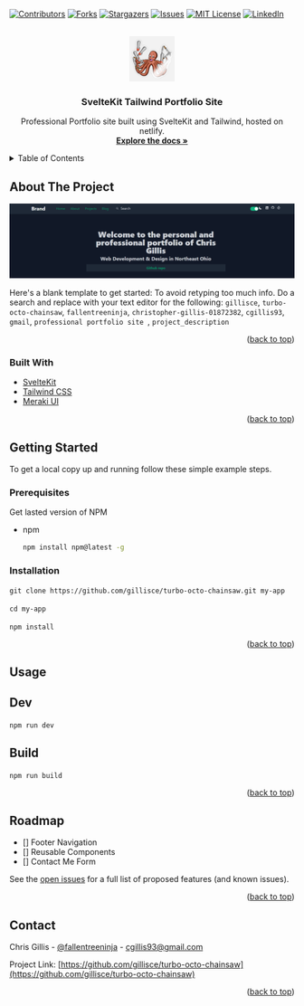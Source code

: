 <div id="top"></div>

<!-- PROJECT SHIELDS -->
<!--
*** I'm using markdown "reference style" links for readability.
*** Reference links are enclosed in brackets [ ] instead of parentheses ( ).
*** See the bottom of this document for the declaration of the reference variables
*** for contributors-url, forks-url, etc. This is an optional, concise syntax you may use.
*** https://www.markdownguide.org/basic-syntax/#reference-style-links
-->
[![Contributors][contributors-shield]][contributors-url]
[![Forks][forks-shield]][forks-url]
[![Stargazers][stars-shield]][stars-url]
[![Issues][issues-shield]][issues-url]
[![MIT License][license-shield]][license-url]
[![LinkedIn][linkedin-shield]][linkedin-url]



<!-- PROJECT LOGO -->
<br />
<div align="center">
  <a href="https://github.com/gillisce/turbo-octo-chainsaw">
    <img src="octopus_chainsaw.jpg" alt="Logo" width="80" height="80">
  </a>

<h3 align="center">SvelteKit Tailwind Portfolio Site</h3>

  <p align="center">
    Professional Portfolio site built using SvelteKit and Tailwind, hosted on netlify.
    <br />
    <a href="https://github.com/gillisce/turbo-octo-chainsaw"><strong>Explore the docs »</strong></a>
    <br />
  </p>
</div>



<!-- TABLE OF CONTENTS -->
<details>
  <summary>Table of Contents</summary>
  <ol>
    <li>
      <a href="#about-the-project">About The Project</a>
      <ul>
        <li><a href="#built-with">Built With</a></li>
      </ul>
    </li>
    <li>
      <a href="#getting-started">Getting Started</a>
      <ul>
        <li><a href="#prerequisites">Prerequisites</a></li>
        <li><a href="#installation">Installation</a></li>
      </ul>
    </li>
    <!-- <li><a href="#usage">Usage</a></li>
    <li><a href="#roadmap">Roadmap</a></li>
    <li><a href="#contributing">Contributing</a></li>
    <li><a href="#license">License</a></li>
    <li><a href="#contact">Contact</a></li>
    <li><a href="#acknowledgments">Acknowledgments</a></li> -->
  </ol>
</details>



<!-- ABOUT THE PROJECT -->
## About The Project

[![Product Name Screen Shot][product-screenshot]](https://gillisce.com)

Here's a blank template to get started: To avoid retyping too much info. Do a search and replace with your text editor for the following: `gillisce`, `turbo-octo-chainsaw`, `fallentreeninja`, `christopher-gillis-01872382`, `cgillis93`, `gmail`, `professional portfolio site `, `project_description`

<p align="right">(<a href="#top">back to top</a>)</p>



### Built With

* [SvelteKit](https://kit.svelte.dev/)
* [Tailwind CSS](https://tailwindcss.com/)
* [Meraki UI](https://merakiui.com/#main)

<p align="right">(<a href="#top">back to top</a>)</p>



<!-- GETTING STARTED -->
## Getting Started

To get a local copy up and running follow these simple example steps.

### Prerequisites

Get lasted version of NPM
* npm
  ```sh
  npm install npm@latest -g
  ```

### Installation

```
git clone https://github.com/gillisce/turbo-octo-chainsaw.git my-app

cd my-app

npm install
```

<p align="right">(<a href="#top">back to top</a>)</p>



<!-- USAGE EXAMPLES -->
## Usage

## Dev
`npm run dev`

## Build
`npm run build`

<p align="right">(<a href="#top">back to top</a>)</p>



<!-- ROADMAP -->
## Roadmap

- [] Footer Navigation
- [] Reusable Components
- [] Contact Me Form

See the [open issues](https://github.com/gillisce/turbo-octo-chainsaw/issues) for a full list of proposed features (and known issues).

<p align="right">(<a href="#top">back to top</a>)</p>



<!-- CONTRIBUTING -->
<!-- ## Contributing

Contributions are what make the open source community such an amazing place to learn, inspire, and create. Any contributions you make are **greatly appreciated**.

You can also simply open an issue with the tag "enhancement".
Don't forget to give the project a star! Thanks again!

1. Fork the Project
2. Create your Feature Branch (`git checkout -b feature/AmazingFeature`)
3. Commit your Changes (`git commit -m 'Add some AmazingFeature'`)
4. Push to the Branch (`git push origin feature/AmazingFeature`)
5. Open a Pull Request

<p align="right">(<a href="#top">back to top</a>)</p> -->



<!-- LICENSE
## License

Distributed under the MIT License. See `LICENSE.txt` for more information.

<p align="right">(<a href="#top">back to top</a>)</p> -->



<!-- CONTACT -->
## Contact

Chris Gillis - [@fallentreeninja](https://twitter.com/fallentreeninja) - cgillis93@gmail.com

Project Link: [https://github.com/gillisce/turbo-octo-chainsaw](https://github.com/gillisce/turbo-octo-chainsaw)

<p align="right">(<a href="#top">back to top</a>)</p>



<!-- ACKNOWLEDGMENTS
## Acknowledgments

* []()
* []()
* []()

<p align="right">(<a href="#top">back to top</a>)</p> -->



<!-- MARKDOWN LINKS & IMAGES -->
<!-- https://www.markdownguide.org/basic-syntax/#reference-style-links -->
[contributors-shield]: https://img.shields.io/github/contributors/gillisce/turbo-octo-chainsaw.svg?style=for-the-badge
[contributors-url]: https://github.com/gillisce/turbo-octo-chainsaw/graphs/contributors
[forks-shield]: https://img.shields.io/github/forks/gillisce/turbo-octo-chainsaw.svg?style=for-the-badge
[forks-url]: https://github.com/gillisce/turbo-octo-chainsaw/network/members
[stars-shield]: https://img.shields.io/github/stars/gillisce/turbo-octo-chainsaw.svg?style=for-the-badge
[stars-url]: https://github.com/gillisce/turbo-octo-chainsaw/stargazers
[issues-shield]: https://img.shields.io/github/issues/gillisce/turbo-octo-chainsaw.svg?style=for-the-badge
[issues-url]: https://github.com/gillisce/turbo-octo-chainsaw/issues
[license-shield]: https://img.shields.io/github/license/gillisce/turbo-octo-chainsaw.svg?style=for-the-badge
[license-url]: https://github.com/gillisce/turbo-octo-chainsaw/blob/master/LICENSE.txt
[linkedin-shield]: https://img.shields.io/badge/-LinkedIn-black.svg?style=for-the-badge&logo=linkedin&colorB=555
[linkedin-url]: https://linkedin.com/in/christopher-gillis-01872382
[product-screenshot]: ProjectScreenshot.png
